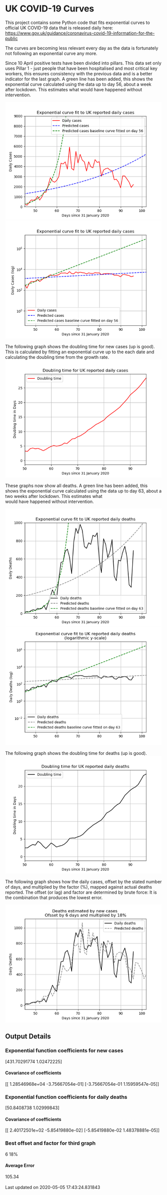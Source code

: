 # UK COVID-19 Curves

This project contains some Python code that fits exponential curves to
official UK COVID-19 data that is released daily here: https://www.gov.uk/guidance/coronavirus-covid-19-information-for-the-public

The curves are becoming less relevant every day as the data is fortunately not
following an exponential curve any more.

Since 10 April positive tests have been divided into pillars. This data set only uses Pillar 1 -  just people that have been hospitalised and most critical key workers,
this ensures consistency with the previous data and is a better indicator for
the last graph.
A green line has been added, this shows the exponential curve calculated using
the data up to day 56, about a week after lockdown. This estimates what would
have happened without intervention.

![Graph of actual cases and exponential curve](./out/cases.png)
![Graph of actual cases and exponential curve](./out/cases-log.png)

The following graph shows the doubling time for new cases (up is good).
This is calculated by fitting an exponential curve up to the each date
and calculating the doubling time from the growth rate.
![Graph of actual cases and exponential curve](./out/casesdt.png)

These graphs now show all deaths.
A green line has been added, this shows the exponential curve calculated using
the data up to day 63, about a two weeks after lockdown. This estimates what  
would have happened without intervention.

![Graph of actual cases and exponential deaths](./out/deaths.png)
![Graph of actual cases and exponential deaths](./out/deaths-log.png)

The following graph shows the doubling time for deaths (up is good).
![Graph of actual cases and exponential curve](./out/deathsdt.png)

The following graph shows how the daily cases, offset by the stated number of days,
and  multiplied by the factor (%), mapped against actual deaths reported.
The offset (or lag) and factor are determined by brute force:
It is the combination that produces the lowest error.

![Graph of predicted deaths based on earlier new cases](./out/cases-deaths.png)

Output Details
--------------
<h3>Exponential function coefficients for new cases</h3>
[431.70291774   1.02472225]
<h4>Covariance of coefficients</h4>
[[ 1.28546968e+04 -3.75667054e-01]
 [-3.75667054e-01  1.15959547e-05]]
<h3>Exponential function coefficients for daily deaths</h3>
[50.8408738   1.02999843]
<h4>Covariance of coefficients</h4>
[[ 2.40172501e+02 -5.85419880e-02]
 [-5.85419880e-02  1.48378881e-05]] <br/>
<h3>Best offset and factor for third graph</h3>
6 18%
<h4>Average Error</h4>
105.34
<br /><br />Last updated on 2020-05-05 17:43:24.831843
